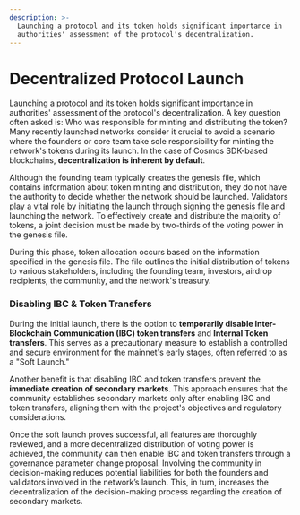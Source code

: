 ```yaml
---
description: >-
  Launching a protocol and its token holds significant importance in
  authorities' assessment of the protocol's decentralization.
---
```


# Decentralized Protocol Launch

Launching a protocol and its token holds significant importance in authorities' assessment of the protocol's decentralization. A key question often asked is: Who was responsible for minting and distributing the token?Many recently launched networks consider it crucial to avoid a scenario where the founders or core team take sole responsibility for minting the network's tokens during its launch. In the case of Cosmos SDK-based blockchains, **decentralization is inherent by default**.

Although the founding team typically creates the genesis file, which contains information about token minting and distribution, they do not have the authority to decide whether the network should be launched. Validators play a vital role by initiating the launch through signing the genesis file and launching the network. To effectively create and distribute the majority of tokens, a joint decision must be made by two-thirds of the voting power in the genesis file.

During this phase, token allocation occurs based on the information specified in the genesis file. The file outlines the initial distribution of tokens to various stakeholders, including the founding team, investors, airdrop recipients, the community, and the network's treasury.

### **Disabling IBC & Token Transfers**

During the initial launch, there is the option to **temporarily disable Inter-Blockchain Communication (IBC) token transfers** and **Internal Token transfers**. This serves as a precautionary measure to establish a controlled and secure environment for the mainnet's early stages, often referred to as a "Soft Launch."

Another benefit is that disabling IBC and token transfers prevent the **immediate creation of secondary markets**. This approach ensures that the community establishes secondary markets only after enabling IBC and token transfers, aligning them with the project's objectives and regulatory considerations.

Once the soft launch proves successful, all features are thoroughly reviewed, and a more decentralized distribution of voting power is achieved, the community can then enable IBC and token transfers through a governance parameter change proposal. Involving the community in decision-making reduces potential liabilities for both the founders and validators involved in the network’s launch. This, in turn, increases the decentralization of the decision-making process regarding the creation of secondary markets.
